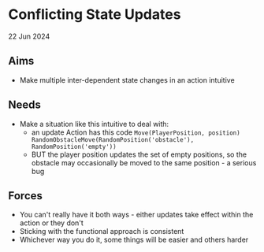 Conflicting State Updates
=========================

22 Jun 2024

Aims
----

- Make multiple inter-dependent state changes in an action intuitive

Needs
-----

- Make a situation like this intuitive to deal with:
  - an update Action has this code
  `Move(PlayerPosition, position)
    RandomObstacleMove(RandomPosition('obstacle'), RandomPosition('empty'))`
  - BUT the player position updates the set of empty positions, so the obstacle may occasionally be moved to the same position - a serious bug 

Forces
------

- You can't really have it both ways - either updates take effect within the action or they don't
- Sticking with the functional approach is consistent
- Whichever way you do it, some things will be easier and others harder
